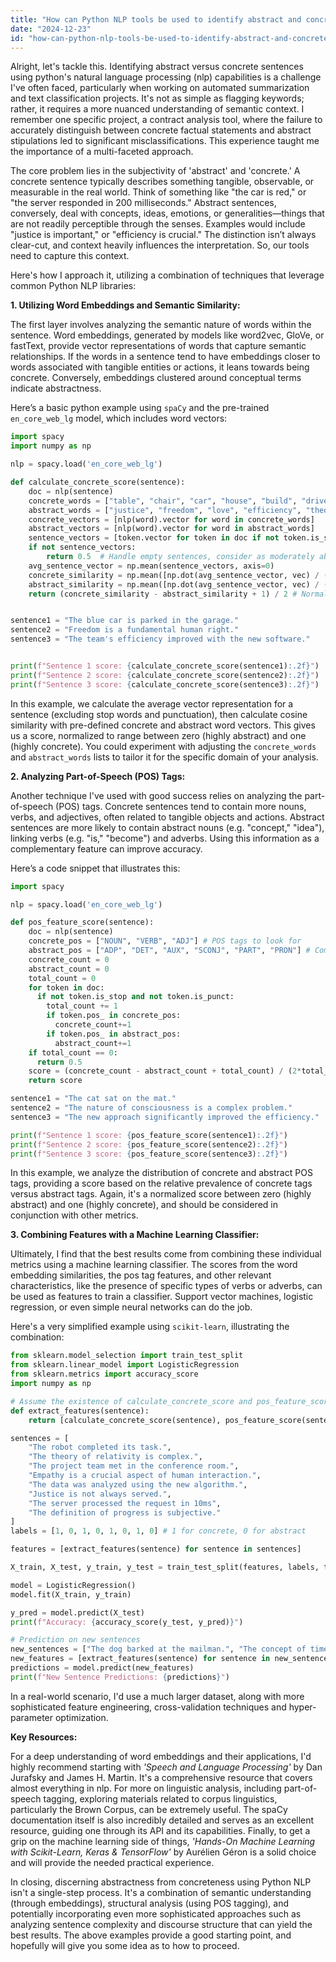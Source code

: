 ```yaml
---
title: "How can Python NLP tools be used to identify abstract and concrete sentences?"
date: "2024-12-23"
id: "how-can-python-nlp-tools-be-used-to-identify-abstract-and-concrete-sentences"
---
```


Alright, let's tackle this. Identifying abstract versus concrete sentences using python's natural language processing (nlp) capabilities is a challenge I've often faced, particularly when working on automated summarization and text classification projects. It's not as simple as flagging keywords; rather, it requires a more nuanced understanding of semantic context. I remember one specific project, a contract analysis tool, where the failure to accurately distinguish between concrete factual statements and abstract stipulations led to significant misclassifications. This experience taught me the importance of a multi-faceted approach.

The core problem lies in the subjectivity of 'abstract' and 'concrete.' A concrete sentence typically describes something tangible, observable, or measurable in the real world. Think of something like "the car is red," or "the server responded in 200 milliseconds." Abstract sentences, conversely, deal with concepts, ideas, emotions, or generalities—things that are not readily perceptible through the senses. Examples would include "justice is important," or "efficiency is crucial." The distinction isn’t always clear-cut, and context heavily influences the interpretation. So, our tools need to capture this context.

Here's how I approach it, utilizing a combination of techniques that leverage common Python NLP libraries:

**1. Utilizing Word Embeddings and Semantic Similarity:**

The first layer involves analyzing the semantic nature of words within the sentence. Word embeddings, generated by models like word2vec, GloVe, or fastText, provide vector representations of words that capture semantic relationships. If the words in a sentence tend to have embeddings closer to words associated with tangible entities or actions, it leans towards being concrete. Conversely, embeddings clustered around conceptual terms indicate abstractness.

Here’s a basic python example using `spaCy` and the pre-trained `en_core_web_lg` model, which includes word vectors:

```python
import spacy
import numpy as np

nlp = spacy.load('en_core_web_lg')

def calculate_concrete_score(sentence):
    doc = nlp(sentence)
    concrete_words = ["table", "chair", "car", "house", "build", "drive", "eat", "run", "see", "hear", "measure"] # Examples
    abstract_words = ["justice", "freedom", "love", "efficiency", "theory", "concept", "idea", "belief", "knowledge"] # Examples
    concrete_vectors = [nlp(word).vector for word in concrete_words]
    abstract_vectors = [nlp(word).vector for word in abstract_words]
    sentence_vectors = [token.vector for token in doc if not token.is_stop and not token.is_punct]
    if not sentence_vectors:
        return 0.5  # Handle empty sentences, consider as moderately abstract
    avg_sentence_vector = np.mean(sentence_vectors, axis=0)
    concrete_similarity = np.mean([np.dot(avg_sentence_vector, vec) / (np.linalg.norm(avg_sentence_vector) * np.linalg.norm(vec)) for vec in concrete_vectors]) if concrete_vectors else 0
    abstract_similarity = np.mean([np.dot(avg_sentence_vector, vec) / (np.linalg.norm(avg_sentence_vector) * np.linalg.norm(vec)) for vec in abstract_vectors]) if abstract_vectors else 0
    return (concrete_similarity - abstract_similarity + 1) / 2 # Normalize to [0, 1], 1 being highly concrete


sentence1 = "The blue car is parked in the garage."
sentence2 = "Freedom is a fundamental human right."
sentence3 = "The team's efficiency improved with the new software."


print(f"Sentence 1 score: {calculate_concrete_score(sentence1):.2f}")
print(f"Sentence 2 score: {calculate_concrete_score(sentence2):.2f}")
print(f"Sentence 3 score: {calculate_concrete_score(sentence3):.2f}")
```

In this example, we calculate the average vector representation for a sentence (excluding stop words and punctuation), then calculate cosine similarity with pre-defined concrete and abstract word vectors. This gives us a score, normalized to range between zero (highly abstract) and one (highly concrete). You could experiment with adjusting the `concrete_words` and `abstract_words` lists to tailor it for the specific domain of your analysis.

**2. Analyzing Part-of-Speech (POS) Tags:**

Another technique I've used with good success relies on analyzing the part-of-speech (POS) tags. Concrete sentences tend to contain more nouns, verbs, and adjectives, often related to tangible objects and actions. Abstract sentences are more likely to contain abstract nouns (e.g. "concept," "idea"), linking verbs (e.g. "is," "become") and adverbs. Using this information as a complementary feature can improve accuracy.

Here’s a code snippet that illustrates this:

```python
import spacy

nlp = spacy.load('en_core_web_lg')

def pos_feature_score(sentence):
    doc = nlp(sentence)
    concrete_pos = ["NOUN", "VERB", "ADJ"] # POS tags to look for
    abstract_pos = ["ADP", "DET", "AUX", "SCONJ", "PART", "PRON"] # Commonly found in abstract language, depending on the specific approach.
    concrete_count = 0
    abstract_count = 0
    total_count = 0
    for token in doc:
      if not token.is_stop and not token.is_punct:
        total_count += 1
        if token.pos_ in concrete_pos:
          concrete_count+=1
        if token.pos_ in abstract_pos:
          abstract_count+=1
    if total_count == 0:
      return 0.5
    score = (concrete_count - abstract_count + total_count) / (2*total_count) # Normalize to [0, 1]
    return score

sentence1 = "The cat sat on the mat."
sentence2 = "The nature of consciousness is a complex problem."
sentence3 = "The new approach significantly improved the efficiency."

print(f"Sentence 1 score: {pos_feature_score(sentence1):.2f}")
print(f"Sentence 2 score: {pos_feature_score(sentence2):.2f}")
print(f"Sentence 3 score: {pos_feature_score(sentence3):.2f}")
```

In this example, we analyze the distribution of concrete and abstract POS tags, providing a score based on the relative prevalence of concrete tags versus abstract tags. Again, it's a normalized score between zero (highly abstract) and one (highly concrete), and should be considered in conjunction with other metrics.

**3. Combining Features with a Machine Learning Classifier:**

Ultimately, I find that the best results come from combining these individual metrics using a machine learning classifier. The scores from the word embedding similarities, the pos tag features, and other relevant characteristics, like the presence of specific types of verbs or adverbs, can be used as features to train a classifier. Support vector machines, logistic regression, or even simple neural networks can do the job.

Here's a very simplified example using `scikit-learn`, illustrating the combination:

```python
from sklearn.model_selection import train_test_split
from sklearn.linear_model import LogisticRegression
from sklearn.metrics import accuracy_score
import numpy as np

# Assume the existence of calculate_concrete_score and pos_feature_score functions
def extract_features(sentence):
    return [calculate_concrete_score(sentence), pos_feature_score(sentence)]

sentences = [
    "The robot completed its task.",
    "The theory of relativity is complex.",
    "The project team met in the conference room.",
    "Empathy is a crucial aspect of human interaction.",
    "The data was analyzed using the new algorithm.",
    "Justice is not always served.",
    "The server processed the request in 10ms",
    "The definition of progress is subjective."
]
labels = [1, 0, 1, 0, 1, 0, 1, 0] # 1 for concrete, 0 for abstract

features = [extract_features(sentence) for sentence in sentences]

X_train, X_test, y_train, y_test = train_test_split(features, labels, test_size=0.2, random_state=42)

model = LogisticRegression()
model.fit(X_train, y_train)

y_pred = model.predict(X_test)
print(f"Accuracy: {accuracy_score(y_test, y_pred)}")

# Prediction on new sentences
new_sentences = ["The dog barked at the mailman.", "The concept of time is relative."]
new_features = [extract_features(sentence) for sentence in new_sentences]
predictions = model.predict(new_features)
print(f"New Sentence Predictions: {predictions}")

```

In a real-world scenario, I'd use a much larger dataset, along with more sophisticated feature engineering, cross-validation techniques and hyper-parameter optimization.

**Key Resources:**

For a deep understanding of word embeddings and their applications, I'd highly recommend starting with *'Speech and Language Processing'* by Dan Jurafsky and James H. Martin. It's a comprehensive resource that covers almost everything in nlp. For more on linguistic analysis, including part-of-speech tagging, exploring materials related to corpus linguistics, particularly the Brown Corpus, can be extremely useful. The spaCy documentation itself is also incredibly detailed and serves as an excellent resource, guiding one through its API and its capabilities. Finally, to get a grip on the machine learning side of things, *'Hands-On Machine Learning with Scikit-Learn, Keras & TensorFlow'* by Aurélien Géron is a solid choice and will provide the needed practical experience.

In closing, discerning abstractness from concreteness using Python NLP isn't a single-step process. It's a combination of semantic understanding (through embeddings), structural analysis (using POS tagging), and potentially incorporating even more sophisticated approaches such as analyzing sentence complexity and discourse structure that can yield the best results. The above examples provide a good starting point, and hopefully will give you some idea as to how to proceed.

